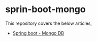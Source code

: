 # sprin-boot-mongo
This repository covers the below articles,
- [Spring boot - Mongo DB](https://avisek-hazra.medium.com/spring-boot-rest-apis-with-spring-data-mongodb-comprehensive)